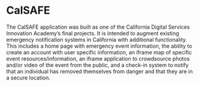 # CalSAFE
The CalSAFE application was built as one of the California Digital Services Innovation Academy’s final projects. It is intended to augment existing emergency notification systems in California with additional functionality. This includes a home page with emergency event information, the ability to create an account with user specific information, an iframe map of specific event resources/information, an iframe application to crowdsource photos and/or video of the event from the public, and a check-in system to notify that an individual has removed themselves from danger and that they are in a secure location.
